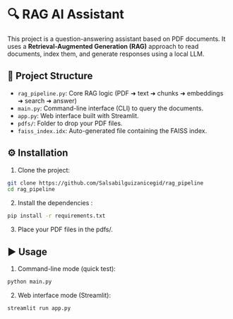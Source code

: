 # 🔍 RAG AI Assistant

This project is a question-answering assistant based on PDF documents. It uses a **Retrieval-Augmented Generation (RAG)** approach to read documents, index them, and generate responses using a local LLM.

## 📂 Project Structure

- `rag_pipeline.py`: Core RAG logic (PDF ➜ text ➜ chunks ➜ embeddings ➜ search ➜ answer)
- `main.py`: Command-line interface (CLI) to query the documents.
- `app.py`: Web interface built with Streamlit.
- `pdfs/`: Folder to drop your PDF files.
- `faiss_index.idx`: Auto-generated file containing the FAISS index.

## ⚙️ Installation

1. Clone the project:

```bash
git clone https://github.com/Salsabilguizanicegid/rag_pipeline
cd rag_pipeline
```

2. Install the dependencies : 

```bash
pip install -r requirements.txt
```

3. Place your PDF files in the pdfs/.

## ▶️ Usage

1. Command-line mode (quick test):

```bash
python main.py
```

2. Web interface mode (Streamlit):
```bash
streamlit run app.py
```





